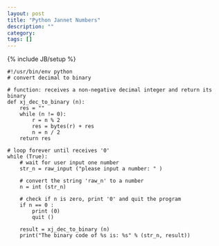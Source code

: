 ```yaml
---
layout: post
title: "Python Jannet Numbers"
description: ""
category: 
tags: []
---
```

{% include JB/setup %}


    #!/usr/bin/env python
    # convert decimal to binary
    
    # function: receives a non-negative decimal integer and return its binary 
    def xj_dec_to_binary (n):
        res = ""
        while (n != 0):
            r = n % 2
            res = bytes(r) + res
            n = n / 2 
        return res
    
    # loop forever until receives '0'
    while (True):
        # wait for user input one number
        str_n = raw_input ("please input a number: " )
    
        # convert the string 'raw_n' to a number
        n = int (str_n)
    
        # check if n is zero, print '0' and quit the program
        if n == 0 :
            print (0)
            quit ()
    
        result = xj_dec_to_binary (n)
        print("The binary code of %s is: %s" % (str_n, result))
